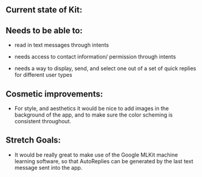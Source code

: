 ## Current state of Kit:

## Needs to be able to:
* read in text messages through intents

* needs access to contact information/ permission through intents

* needs a way to display, send, and select one out of a set of quick replies for different user types


## Cosmetic improvements:
* For style, and aesthetics it would be nice to add images in the background of the app,
 and to make sure the color scheming is consistent throughout.

## Stretch Goals:
* It would be really great to make use of the Google MLKit machine learning software, so that AutoReplies 
can be generated by the last text message sent into the app. 

